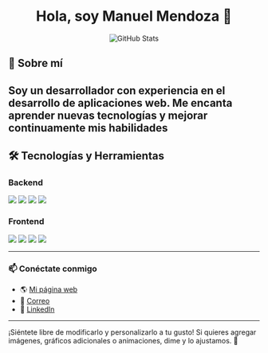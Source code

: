 <h1 align="center">Hola, soy Manuel Mendoza 👋</h1>

<p align="center">
  <img src="https://github-readme-stats.vercel.app/api?username=Manuel-Mendoza&show_icons=true&theme=radical" alt="GitHub Stats" />
</p>

## 🚀 Sobre mí  
Soy un desarrollador con experiencia en el desarrollo de aplicaciones web. Me encanta aprender nuevas tecnologías y mejorar continuamente mis habilidades 
---

## 🛠️ Tecnologías y Herramientas  

### Backend  
<div>
  <img src="https://img.shields.io/badge/Django-092E20?style=for-the-badge&logo=django&logoColor=white" />
  <img src="https://img.shields.io/badge/FastAPI-009688?style=for-the-badge&logo=fastapi&logoColor=white" />
  <img src="https://img.shields.io/badge/Flask-000000?style=for-the-badge&logo=flask&logoColor=white" />
  <img src="https://img.shields.io/badge/PostgreSQL-316192?style=for-the-badge&logo=postgresql&logoColor=white" />
</div>

### Frontend  
<div>
  <img src="https://img.shields.io/badge/React-20232A?style=for-the-badge&logo=react&logoColor=61DAFB" />
  <img src="https://img.shields.io/badge/Astro-FF5D01?style=for-the-badge&logo=astro&logoColor=white" />
  <img src="https://img.shields.io/badge/Vite-646CFF?style=for-the-badge&logo=vite&logoColor=white" />
  <img src="https://img.shields.io/badge/Tailwind_CSS-38B2AC?style=for-the-badge&logo=tailwind-css&logoColor=white" />
</div>

---

### 📫 Conéctate conmigo  
- 🌎 [Mi página web](https://github.com/Manuel-Mendoza)  
- 📧 [Correo](mailto:tuemail@example.com)  
- 💼 [LinkedIn](https://linkedin.com/in/manuel-mendoza)  

---

¡Siéntete libre de modificarlo y personalizarlo a tu gusto! Si quieres agregar imágenes, gráficos adicionales o animaciones, dime y lo ajustamos. 🚀
